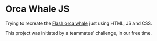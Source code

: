 # Orca Whale JS
<p>
  Trying to recreate the 
  <a href="http://img0.liveinternet.ru/images/attach/c/5/3970/3970473_sprite198.swf" target="_blank">Flash orca whale</a>
  just using HTML, JS and CSS.
</p>

<p>This project was initiated by a teammates' challenge, in our free time.</p>
